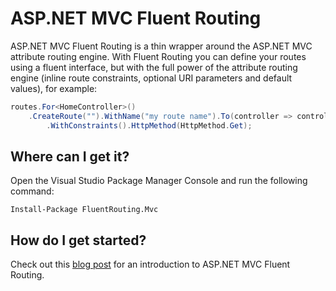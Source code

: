 # ASP.NET MVC Fluent Routing 

ASP.NET MVC Fluent Routing is a thin wrapper around the ASP.NET MVC attribute routing engine. With Fluent Routing you can define your routes using a fluent interface, but with the full power of the attribute routing engine (inline route constraints, optional URI parameters and default values), for example:

```csharp
routes.For<HomeController>()
    .CreateRoute("").WithName("my route name").To(controller => controller.Index())
        .WithConstraints().HttpMethod(HttpMethod.Get);
```

## Where can I get it?

Open the Visual Studio Package Manager Console and run the following command:

``
Install-Package FluentRouting.Mvc
``

## How do I get started?

Check out this [blog post](http://arjenpost.nl/blog/asp-net-mvc-fluentrouting/) for an introduction to ASP.NET MVC Fluent Routing.
